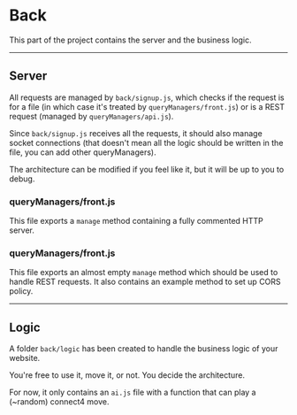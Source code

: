 # Back

This part of the project contains the server and the business logic.

---

## Server

All requests are managed by `back/signup.js`, which checks if the request is for a file 
(in which case it's treated by `queryManagers/front.js`) or is a REST request (managed by `queryManagers/api.js`).

Since `back/signup.js` receives all the requests, it should also manage socket connections 
(that doesn't mean all the logic should be written in the file, you can add other queryManagers).

The architecture can be modified if you feel like it, but it will be up to you to debug.

### queryManagers/front.js

This file exports a `manage` method containing a fully commented HTTP server.

### queryManagers/front.js

This file exports an almost empty `manage` method which should be used to handle REST requests.
It also contains an example method to set up CORS policy.

---

## Logic

A folder `back/logic` has been created to handle the business logic of your website.

You're free to use it, move it, or not. You decide the architecture.

For now, it only contains an `ai.js` file with a function that can play a (~random) connect4 move.